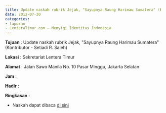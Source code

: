 ```yaml
---
title: Update naskah rubrik Jejak, "Sayupnya Raung Harimau Sumatera" (Kontributor - Setiadi R. Saleh)
date: 2012-07-30
categories:
- laporan
- LenteraTimur.com – Menyigi Identitas Indonesia
---
```


**Tujuan** : Update naskah rubrik Jejak, "Sayupnya Raung Harimau Sumatera" (Kontributor - Setiadi R. Saleh)

**Lokasi** : Sekretariat Lentera Timur 

**Alamat** : Jalan Sawo Manila No. 10 Pasar Minggu, Jakarta Selatan

**Jam** : 

**Hadir** :  


**Ringkasan** : 
* Naskah dapat dibaca [di sini](http://www.lenteratimur.com/2012/07/sayupnya-raung-harimau-sumatera/)

